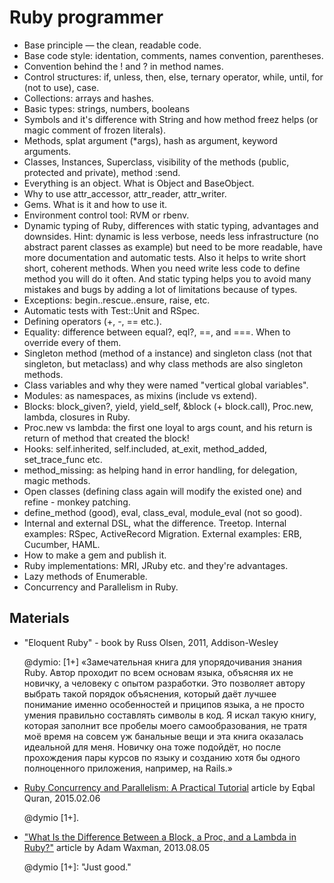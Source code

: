 Ruby programmer
===============


* Base principle — the clean, readable code.
* Base code style: identation, comments, names convention, parentheses.
* Convention behind the ! and ? in method names.
* Control structures: if, unless, then, else, ternary operator, while, until, for (not to use), case.
* Collections: arrays and hashes.
* Basic types: strings, numbers, booleans
* Symbols and it's difference with String and how method freez helps (or magic comment of frozen literals).
* Methods, splat argument (*args), hash as argument, keyword arguments.
* Classes, Instances, Superclass, visibility of the methods (public, protected and private), method :send.
* Everything is an object. What is Object and BaseObject.
* Why to use attr_accessor, attr_reader, attr_writer.
* Gems. What is it and how to use it.
* Environment control tool: RVM or rbenv.
* Dynamic typing of Ruby, differences with static typing, advantages and downsides.
    Hint: dynamic is less verbose, needs less infrastructure (no abstract parent
    classes as example) but need to be more readable, have more documentation
    and automatic tests. Also it helps to write short short, coherent methods.
    When you need write less code to define method you will do it often.
    And static typing helps you to avoid many mistakes and bugs by adding a lot
    of limitations because of types.
* Exceptions: begin..rescue..ensure, raise, etc.
* Automatic tests with Test::Unit and RSpec.
* Defining operators (+, -, == etc.).
* Equality: difference between equal?, eql?, ==, and ===. When to override every of them.
* Singleton method (method of a instance) and singleton class (not that singleton, but metaclass)
  and why class methods are also singleton methods.
* Class variables and why they were named "vertical global variables".
* Modules: as namespaces, as mixins (include vs extend).
* Blocks: block_given?, yield, yield_self, &block (+ block.call), Proc.new, lambda, closures in Ruby.
* Proc.new vs lambda: the first one loyal to args count, and his return is return of method that created the block!
* Hooks: self.inherited, self.included, at_exit, method_added, set_trace_func etc.
* method_missing: as helping hand in error handling, for delegation, magic methods.
* Open classes (defining class again will modify the existed one) and refine - monkey patching.
* define_method (good), eval, class_eval, module_eval (not so good).
* Internal and external DSL, what the difference. Treetop.
  Internal examples: RSpec, ActiveRecord Migration.
  External examples: ERB, Cucumber, HAML.
* How to make a gem and publish it.
* Ruby implementations: MRI, JRuby etc. and they're advantages.
* Lazy methods of Enumerable.
* Concurrency and Parallelism in Ruby.


Materials
---------

* "Eloquent Ruby" - book by Russ Olsen, 2011, Addison-Wesley

    @dymio: \[1+\] «Замечательная книга для упорядочивания знания Ruby. Автор
    проходит по всем основам языка, объясняя их не новичку, а человеку с опытом
    разработки. Это позволяет автору выбрать такой порядок объяснения, который
    даёт лучшее понимание именно особенностей и приципов языка, а не просто
    умения правильно составлять символы в код. Я искал такую книгу, которая
    заполнит все пробелы моего самообразования, не тратя моё время на совсем
    уж банальные вещи и эта книга оказалась идеальной для меня.
    Новичку она тоже подойдёт, но после прохождения пары курсов по языку
    и созданию хотя бы одного полноценного приложения, например, на Rails.»

* [Ruby Concurrency and Parallelism: A Practical Tutorial](https://www.toptal.com/ruby/ruby-concurrency-and-parallelism-a-practical-primer)
  article by Eqbal Quran, 2015.02.06

    @dymio \[1+\].

* ["What Is the Difference Between a Block, a Proc, and a Lambda in Ruby?"](http://awaxman11.github.io/blog/2013/08/05/what-is-the-difference-between-a-block/)
  article by Adam Waxman, 2013.08.05

    @dymio \[1+\]: "Just good."

